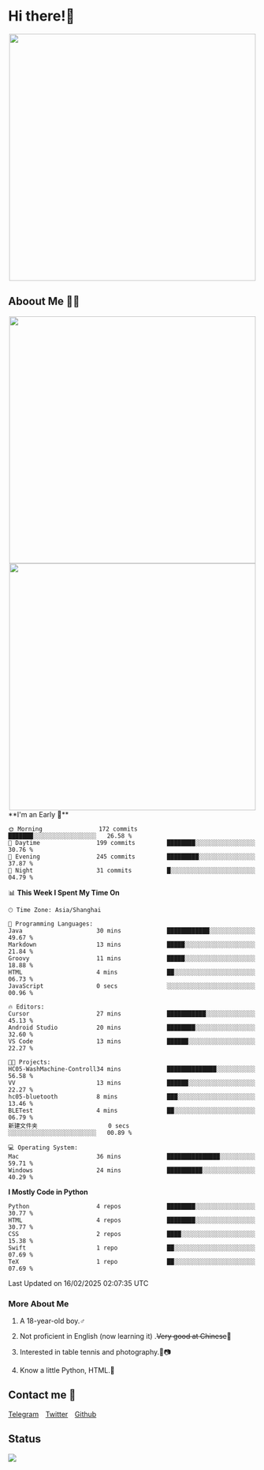 # Hi there!🎉

<div align=center><img src="https://count.getloli.com/get/@Cicada000?theme=moebooru" width=500px></div>

## Aboout Me 👀💦

<div align=center>
<img src="https://github-readme-stats.vercel.app/api?username=Cicada000&show_icons=true&theme=tokyonight" width=500px>
<br>
<img src="https://github-readme-stats.vercel.app/api/top-langs/?username=Cicada000&show_icons=true&theme=tokyonight&layout=compact" width=500px>
</div>
<!--START_SECTION:waka-->
**I'm an Early 🐤** 

```text
🌞 Morning                172 commits         ███████░░░░░░░░░░░░░░░░░░   26.58 % 
🌆 Daytime                199 commits         ████████░░░░░░░░░░░░░░░░░   30.76 % 
🌃 Evening                245 commits         █████████░░░░░░░░░░░░░░░░   37.87 % 
🌙 Night                  31 commits          █░░░░░░░░░░░░░░░░░░░░░░░░   04.79 % 
```


📊 **This Week I Spent My Time On** 

```text
🕑︎ Time Zone: Asia/Shanghai

💬 Programming Languages: 
Java                     30 mins             ████████████░░░░░░░░░░░░░   49.67 % 
Markdown                 13 mins             █████░░░░░░░░░░░░░░░░░░░░   21.84 % 
Groovy                   11 mins             █████░░░░░░░░░░░░░░░░░░░░   18.88 % 
HTML                     4 mins              ██░░░░░░░░░░░░░░░░░░░░░░░   06.73 % 
JavaScript               0 secs              ░░░░░░░░░░░░░░░░░░░░░░░░░   00.96 % 

🔥 Editors: 
Cursor                   27 mins             ███████████░░░░░░░░░░░░░░   45.13 % 
Android Studio           20 mins             ████████░░░░░░░░░░░░░░░░░   32.60 % 
VS Code                  13 mins             ██████░░░░░░░░░░░░░░░░░░░   22.27 % 

🐱‍💻 Projects: 
HC05-WashMachine-Controll34 mins             ██████████████░░░░░░░░░░░   56.58 % 
VV                       13 mins             ██████░░░░░░░░░░░░░░░░░░░   22.27 % 
hc05-bluetooth           8 mins              ███░░░░░░░░░░░░░░░░░░░░░░   13.46 % 
BLETest                  4 mins              ██░░░░░░░░░░░░░░░░░░░░░░░   06.79 % 
新建文件夹                    0 secs              ░░░░░░░░░░░░░░░░░░░░░░░░░   00.89 % 

💻 Operating System: 
Mac                      36 mins             ███████████████░░░░░░░░░░   59.71 % 
Windows                  24 mins             ██████████░░░░░░░░░░░░░░░   40.29 % 
```

**I Mostly Code in Python** 

```text
Python                   4 repos             ████████░░░░░░░░░░░░░░░░░   30.77 % 
HTML                     4 repos             ████████░░░░░░░░░░░░░░░░░   30.77 % 
CSS                      2 repos             ████░░░░░░░░░░░░░░░░░░░░░   15.38 % 
Swift                    1 repo              ██░░░░░░░░░░░░░░░░░░░░░░░   07.69 % 
TeX                      1 repo              ██░░░░░░░░░░░░░░░░░░░░░░░   07.69 % 
```




 Last Updated on 16/02/2025 02:07:35 UTC
<!--END_SECTION:waka-->

### More About Me

1. A 18-year-old boy.♂

2. Not proficient in English (now learning it) .~~Very good at Chinese~~🤣

3. Interested in table tennis and photography.🏓📷

4. Know a little Python, HTML.🐍


## Contact me 💬

[Telegram](https://t.me/CicadaLYW)&emsp;[Twitter](https://twitter.com/Cicada0001)&emsp;[Github](https://github.com/Cicada000)

## Status
<img src="https://weather-icon.journeyad.repl.co/@hangzhou?v=1" align="left">







